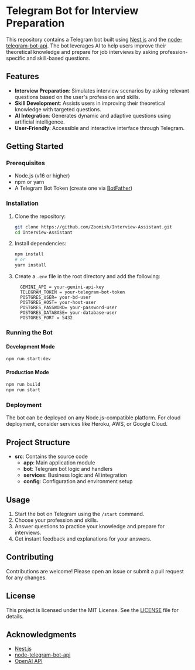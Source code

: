 # Telegram Bot for Interview Preparation

This repository contains a Telegram bot built using [Nest.js](https://nestjs.com/) and the [node-telegram-bot-api](https://github.com/yagop/node-telegram-bot-api). The bot leverages AI to help users improve their theoretical knowledge and prepare for job interviews by asking profession-specific and skill-based questions.

## Features

- **Interview Preparation**: Simulates interview scenarios by asking relevant questions based on the user's profession and skills.
- **Skill Development**: Assists users in improving their theoretical knowledge with targeted questions.
- **AI Integration**: Generates dynamic and adaptive questions using artificial intelligence.
- **User-Friendly**: Accessible and interactive interface through Telegram.

## Getting Started

### Prerequisites
- Node.js (v16 or higher)
- npm or yarn
- A Telegram Bot Token (create one via [BotFather](https://core.telegram.org/bots#botfather))

### Installation
1. Clone the repository:
   ```bash
   git clone https://github.com/Zoomish/Interview-Assistant.git
   cd Interview-Assistant
   ```
2. Install dependencies:
   ```bash
   npm install
   # or
   yarn install
   ```

3. Create a `.env` file in the root directory and add the following:
   ```env
     GEMINI_API = your-gemini-api-key
     TELEGRAM_TOKEN = your-telegram-bot-token
     POSTGRES_USER= your-bd-user
     POSTGRES_HOST= your-host-user
     POSTGRES_PASSWORD= your-password-user
     POSTGRES_DATABASE= your-database-user
     POSTGRES_PORT = 5432
   ```

### Running the Bot

#### Development Mode
```bash
npm run start:dev
```

#### Production Mode
```bash
npm run build
npm run start
```

### Deployment
The bot can be deployed on any Node.js-compatible platform. For cloud deployment, consider services like Heroku, AWS, or Google Cloud.

## Project Structure

- **src**: Contains the source code
  - **app**: Main application module
  - **bot**: Telegram bot logic and handlers
  - **services**: Business logic and AI integration
  - **config**: Configuration and environment setup

## Usage
1. Start the bot on Telegram using the `/start` command.
2. Choose your profession and skills.
3. Answer questions to practice your knowledge and prepare for interviews.
4. Get instant feedback and explanations for your answers.

## Contributing
Contributions are welcome! Please open an issue or submit a pull request for any changes.

## License
This project is licensed under the MIT License. See the [LICENSE](LICENSE) file for details.

## Acknowledgments
- [Nest.js](https://nestjs.com/)
- [node-telegram-bot-api](https://github.com/yagop/node-telegram-bot-api)
- [OpenAI API](https://platform.openai.com/)


